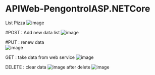 # APIWeb-PengontrolASP.NETCore

List Pizza
![image](https://user-images.githubusercontent.com/82933768/196652025-6228c9c6-482b-4832-8d11-88d529fdb308.png)


#POST : Add new data list 
![image](https://user-images.githubusercontent.com/82933768/196652380-16232804-d856-4949-92e8-f7e4697fe287.png)


#PUT : renew data   
![image](https://user-images.githubusercontent.com/82933768/196655132-11ccfe7a-156d-4b63-b72b-3a4dd3258062.png)


GET : take data from web service
![image](https://user-images.githubusercontent.com/82933768/196656433-e1332f73-f6f4-46c8-8188-fe36b791d12e.png)


DELETE : clear data
![image](https://user-images.githubusercontent.com/82933768/196656941-60213daa-6c43-4834-923e-540665f686cd.png)
after delete
![image](https://user-images.githubusercontent.com/82933768/196657026-e647b3e2-5123-4860-8695-87808247be7c.png)


